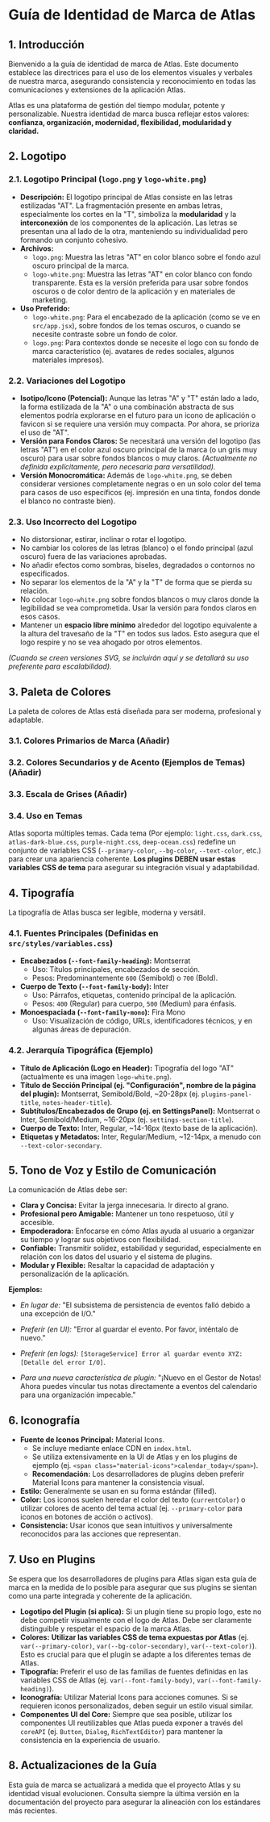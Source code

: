 # Guía de Identidad de Marca de Atlas

## 1. Introducción

Bienvenido a la guía de identidad de marca de Atlas. Este documento establece las directrices para el uso de los elementos visuales y verbales de nuestra marca, asegurando consistencia y reconocimiento en todas las comunicaciones y extensiones de la aplicación Atlas.

Atlas es una plataforma de gestión del tiempo modular, potente y personalizable. Nuestra identidad de marca busca reflejar estos valores: **confianza, organización, modernidad, flexibilidad, modularidad y claridad.**

## 2. Logotipo

### 2.1. Logotipo Principal (`logo.png` y `logo-white.png`)

- **Descripción:** El logotipo principal de Atlas consiste en las letras estilizadas "AT". La fragmentación presente en ambas letras, especialmente los cortes en la "T", simboliza la **modularidad** y la **interconexión** de los componentes de la aplicación. Las letras se presentan una al lado de la otra, manteniendo su individualidad pero formando un conjunto cohesivo.
- **Archivos:**
  - `logo.png`: Muestra las letras "AT" en color blanco sobre el fondo azul oscuro principal de la marca.
  - `logo-white.png`: Muestra las letras "AT" en color blanco con fondo transparente. Esta es la versión preferida para usar sobre fondos oscuros o de color dentro de la aplicación y en materiales de marketing.
- **Uso Preferido:**
  - `logo-white.png`: Para el encabezado de la aplicación (como se ve en `src/app.jsx`), sobre fondos de los temas oscuros, o cuando se necesite contraste sobre un fondo de color.
  - `logo.png`: Para contextos donde se necesite el logo con su fondo de marca característico (ej. avatares de redes sociales, algunos materiales impresos).

### 2.2. Variaciones del Logotipo

- **Isotipo/Icono (Potencial):** Aunque las letras "A" y "T" están lado a lado, la forma estilizada de la "A" o una combinación abstracta de sus elementos podría explorarse en el futuro para un icono de aplicación o favicon si se requiere una versión muy compacta. Por ahora, se prioriza el uso de "AT".
- **Versión para Fondos Claros:** Se necesitará una versión del logotipo (las letras "AT") en el color azul oscuro principal de la marca (o un gris muy oscuro) para usar sobre fondos blancos o muy claros. _(Actualmente no definida explícitamente, pero necesaria para versatilidad)._
- **Versión Monocromática:** Además de `logo-white.png`, se deben considerar versiones completamente negras o en un solo color del tema para casos de uso específicos (ej. impresión en una tinta, fondos donde el blanco no contraste bien).

### 2.3. Uso Incorrecto del Logotipo

- No distorsionar, estirar, inclinar o rotar el logotipo.
- No cambiar los colores de las letras (blanco) o el fondo principal (azul oscuro) fuera de las variaciones aprobadas.
- No añadir efectos como sombras, biseles, degradados o contornos no especificados.
- No separar los elementos de la "A" y la "T" de forma que se pierda su relación.
- No colocar `logo-white.png` sobre fondos blancos o muy claros donde la legibilidad se vea comprometida. Usar la versión para fondos claros en esos casos.
- Mantener un **espacio libre mínimo** alrededor del logotipo equivalente a la altura del travesaño de la "T" en todos sus lados. Esto asegura que el logo respire y no se vea ahogado por otros elementos.

_(Cuando se creen versiones SVG, se incluirán aquí y se detallará su uso preferente para escalabilidad)._

## 3. Paleta de Colores

La paleta de colores de Atlas está diseñada para ser moderna, profesional y adaptable.

### 3.1. Colores Primarios de Marca (Añadir)

### 3.2. Colores Secundarios y de Acento (Ejemplos de Temas) (Añadir)

### 3.3. Escala de Grises (Añadir)

### 3.4. Uso en Temas

Atlas soporta múltiples temas. Cada tema (Por ejemplo: `light.css`, `dark.css`, `atlas-dark-blue.css`, `purple-night.css`, `deep-ocean.css`) redefine un conjunto de variables CSS (`--primary-color`, `--bg-color`, `--text-color`, etc.) para crear una apariencia coherente.
**Los plugins DEBEN usar estas variables CSS de tema** para asegurar su integración visual y adaptabilidad.

## 4. Tipografía

La tipografía de Atlas busca ser legible, moderna y versátil.

### 4.1. Fuentes Principales (Definidas en `src/styles/variables.css`)

- **Encabezados (`--font-family-heading`):** Montserrat
  - Uso: Títulos principales, encabezados de sección.
  - Pesos: Predominantemente `600` (Semibold) o `700` (Bold).
- **Cuerpo de Texto (`--font-family-body`):** Inter
  - Uso: Párrafos, etiquetas, contenido principal de la aplicación.
  - Pesos: `400` (Regular) para cuerpo, `500` (Medium) para énfasis.
- **Monoespaciada (`--font-family-mono`):** Fira Mono
  - Uso: Visualización de código, URLs, identificadores técnicos, y en algunas áreas de depuración.

### 4.2. Jerarquía Tipográfica (Ejemplo)

- **Título de Aplicación (Logo en Header):** Tipografía del logo "AT" (actualmente es una imagen `logo-white.png`).
- **Título de Sección Principal (ej. "Configuración", nombre de la página del plugin):** Montserrat, Semibold/Bold, ~20-28px (ej. `plugins-panel-title`, `notes-header-title`).
- **Subtítulos/Encabezados de Grupo (ej. en SettingsPanel):** Montserrat o Inter, Semibold/Medium, ~16-20px (ej. `settings-section-title`).
- **Cuerpo de Texto:** Inter, Regular, ~14-16px (texto base de la aplicación).
- **Etiquetas y Metadatos:** Inter, Regular/Medium, ~12-14px, a menudo con `--text-color-secondary`.

## 5. Tono de Voz y Estilo de Comunicación

La comunicación de Atlas debe ser:

- **Clara y Concisa:** Evitar la jerga innecesaria. Ir directo al grano.
- **Profesional pero Amigable:** Mantener un tono respetuoso, útil y accesible.
- **Empoderadora:** Enfocarse en cómo Atlas ayuda al usuario a organizar su tiempo y lograr sus objetivos con flexibilidad.
- **Confiable:** Transmitir solidez, estabilidad y seguridad, especialmente en relación con los datos del usuario y el sistema de plugins.
- **Modular y Flexible:** Resaltar la capacidad de adaptación y personalización de la aplicación.

**Ejemplos:**

- _En lugar de:_ "El subsistema de persistencia de eventos falló debido a una excepción de I/O."
- _Preferir (en UI):_ "Error al guardar el evento. Por favor, inténtalo de nuevo."
- _Preferir (en logs):_ `[StorageService] Error al guardar evento XYZ: [Detalle del error I/O]`.

- _Para una nueva característica de plugin:_ "¡Nuevo en el Gestor de Notas! Ahora puedes vincular tus notas directamente a eventos del calendario para una organización impecable."

## 6. Iconografía

- **Fuente de Iconos Principal:** Material Icons.
  - Se incluye mediante enlace CDN en `index.html`.
  - Se utiliza extensivamente en la UI de Atlas y en los plugins de ejemplo (ej. `<span class="material-icons">calendar_today</span>`).
  - **Recomendación:** Los desarrolladores de plugins deben preferir Material Icons para mantener la consistencia visual.
- **Estilo:** Generalmente se usan en su forma estándar (filled).
- **Color:** Los iconos suelen heredar el color del texto (`currentColor`) o utilizar colores de acento del tema actual (ej. `--primary-color` para iconos en botones de acción o activos).
- **Consistencia:** Usar iconos que sean intuitivos y universalmente reconocidos para las acciones que representan.

## 7. Uso en Plugins

Se espera que los desarrolladores de plugins para Atlas sigan esta guía de marca en la medida de lo posible para asegurar que sus plugins se sientan como una parte integrada y coherente de la aplicación.

- **Logotipo del Plugin (si aplica):** Si un plugin tiene su propio logo, este no debe competir visualmente con el logo de Atlas. Debe ser claramente distinguible y respetar el espacio de la marca Atlas.
- **Colores:** **Utilizar las variables CSS de tema expuestas por Atlas** (ej. `var(--primary-color)`, `var(--bg-color-secondary)`, `var(--text-color)`). Esto es crucial para que el plugin se adapte a los diferentes temas de Atlas.
- **Tipografía:** Preferir el uso de las familias de fuentes definidas en las variables CSS de Atlas (ej. `var(--font-family-body)`, `var(--font-family-heading)`).
- **Iconografía:** Utilizar Material Icons para acciones comunes. Si se requieren iconos personalizados, deben seguir un estilo visual similar.
- **Componentes UI del Core:** Siempre que sea posible, utilizar los componentes UI reutilizables que Atlas pueda exponer a través del `coreAPI` (ej. `Button`, `Dialog`, `RichTextEditor`) para mantener la consistencia en la experiencia de usuario.

## 8. Actualizaciones de la Guía

Esta guía de marca se actualizará a medida que el proyecto Atlas y su identidad visual evolucionen. Consulta siempre la última versión en la documentación del proyecto para asegurar la alineación con los estándares más recientes.
